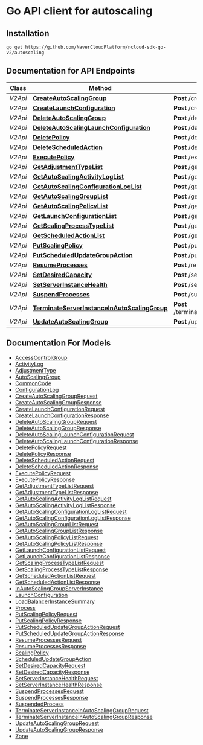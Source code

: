 # Go API client for autoscaling

## Installation
```
go get https://github.com/NaverCloudPlatform/ncloud-sdk-go-v2/autoscaling
```

## Documentation for API Endpoints

Class | Method | HTTP request | Description
------------ | ------------- | ------------- | -------------
*V2Api* | [**CreateAutoScalingGroup**](docs/V2Api.md#createautoscalinggroup) | **Post** /createAutoScalingGroup |
*V2Api* | [**CreateLaunchConfiguration**](docs/V2Api.md#createlaunchconfiguration) | **Post** /createLaunchConfiguration |
*V2Api* | [**DeleteAutoScalingGroup**](docs/V2Api.md#deleteautoscalinggroup) | **Post** /deleteAutoScalingGroup |
*V2Api* | [**DeleteAutoScalingLaunchConfiguration**](docs/V2Api.md#deleteautoscalinglaunchconfiguration) | **Post** /deleteAutoScalingLaunchConfiguration |
*V2Api* | [**DeletePolicy**](docs/V2Api.md#deletepolicy) | **Post** /deletePolicy |
*V2Api* | [**DeleteScheduledAction**](docs/V2Api.md#deletescheduledaction) | **Post** /deleteScheduledAction |
*V2Api* | [**ExecutePolicy**](docs/V2Api.md#executepolicy) | **Post** /executePolicy |
*V2Api* | [**GetAdjustmentTypeList**](docs/V2Api.md#getadjustmenttypelist) | **Post** /getAdjustmentTypeList |
*V2Api* | [**GetAutoScalingActivityLogList**](docs/V2Api.md#getautoscalingactivityloglist) | **Post** /getAutoScalingActivityLogList |
*V2Api* | [**GetAutoScalingConfigurationLogList**](docs/V2Api.md#getautoscalingconfigurationloglist) | **Post** /getAutoScalingConfigurationLogList |
*V2Api* | [**GetAutoScalingGroupList**](docs/V2Api.md#getautoscalinggrouplist) | **Post** /getAutoScalingGroupList |
*V2Api* | [**GetAutoScalingPolicyList**](docs/V2Api.md#getautoscalingpolicylist) | **Post** /getAutoScalingPolicyList |
*V2Api* | [**GetLaunchConfigurationList**](docs/V2Api.md#getlaunchconfigurationlist) | **Post** /getLaunchConfigurationList |
*V2Api* | [**GetScalingProcessTypeList**](docs/V2Api.md#getscalingprocesstypelist) | **Post** /getScalingProcessTypeList |
*V2Api* | [**GetScheduledActionList**](docs/V2Api.md#getscheduledactionlist) | **Post** /getScheduledActionList |
*V2Api* | [**PutScalingPolicy**](docs/V2Api.md#putscalingpolicy) | **Post** /putScalingPolicy |
*V2Api* | [**PutScheduledUpdateGroupAction**](docs/V2Api.md#putscheduledupdategroupaction) | **Post** /putScheduledUpdateGroupAction |
*V2Api* | [**ResumeProcesses**](docs/V2Api.md#resumeprocesses) | **Post** /resumeProcesses |
*V2Api* | [**SetDesiredCapacity**](docs/V2Api.md#setdesiredcapacity) | **Post** /setDesiredCapacity |
*V2Api* | [**SetServerInstanceHealth**](docs/V2Api.md#setserverinstancehealth) | **Post** /setServerInstanceHealth |
*V2Api* | [**SuspendProcesses**](docs/V2Api.md#suspendprocesses) | **Post** /suspendProcesses |
*V2Api* | [**TerminateServerInstanceInAutoScalingGroup**](docs/V2Api.md#terminateserverinstanceinautoscalinggroup) | **Post** /terminateServerInstanceInAutoScalingGroup |
*V2Api* | [**UpdateAutoScalingGroup**](docs/V2Api.md#updateautoscalinggroup) | **Post** /updateAutoScalingGroup |


## Documentation For Models

 - [AccessControlGroup](docs/AccessControlGroup.md)
 - [ActivityLog](docs/ActivityLog.md)
 - [AdjustmentType](docs/AdjustmentType.md)
 - [AutoScalingGroup](docs/AutoScalingGroup.md)
 - [CommonCode](docs/CommonCode.md)
 - [ConfigurationLog](docs/ConfigurationLog.md)
 - [CreateAutoScalingGroupRequest](docs/CreateAutoScalingGroupRequest.md)
 - [CreateAutoScalingGroupResponse](docs/CreateAutoScalingGroupResponse.md)
 - [CreateLaunchConfigurationRequest](docs/CreateLaunchConfigurationRequest.md)
 - [CreateLaunchConfigurationResponse](docs/CreateLaunchConfigurationResponse.md)
 - [DeleteAutoScalingGroupRequest](docs/DeleteAutoScalingGroupRequest.md)
 - [DeleteAutoScalingGroupResponse](docs/DeleteAutoScalingGroupResponse.md)
 - [DeleteAutoScalingLaunchConfigurationRequest](docs/DeleteAutoScalingLaunchConfigurationRequest.md)
 - [DeleteAutoScalingLaunchConfigurationResponse](docs/DeleteAutoScalingLaunchConfigurationResponse.md)
 - [DeletePolicyRequest](docs/DeletePolicyRequest.md)
 - [DeletePolicyResponse](docs/DeletePolicyResponse.md)
 - [DeleteScheduledActionRequest](docs/DeleteScheduledActionRequest.md)
 - [DeleteScheduledActionResponse](docs/DeleteScheduledActionResponse.md)
 - [ExecutePolicyRequest](docs/ExecutePolicyRequest.md)
 - [ExecutePolicyResponse](docs/ExecutePolicyResponse.md)
 - [GetAdjustmentTypeListRequest](docs/GetAdjustmentTypeListRequest.md)
 - [GetAdjustmentTypeListResponse](docs/GetAdjustmentTypeListResponse.md)
 - [GetAutoScalingActivityLogListRequest](docs/GetAutoScalingActivityLogListRequest.md)
 - [GetAutoScalingActivityLogListResponse](docs/GetAutoScalingActivityLogListResponse.md)
 - [GetAutoScalingConfigurationLogListRequest](docs/GetAutoScalingConfigurationLogListRequest.md)
 - [GetAutoScalingConfigurationLogListResponse](docs/GetAutoScalingConfigurationLogListResponse.md)
 - [GetAutoScalingGroupListRequest](docs/GetAutoScalingGroupListRequest.md)
 - [GetAutoScalingGroupListResponse](docs/GetAutoScalingGroupListResponse.md)
 - [GetAutoScalingPolicyListRequest](docs/GetAutoScalingPolicyListRequest.md)
 - [GetAutoScalingPolicyListResponse](docs/GetAutoScalingPolicyListResponse.md)
 - [GetLaunchConfigurationListRequest](docs/GetLaunchConfigurationListRequest.md)
 - [GetLaunchConfigurationListResponse](docs/GetLaunchConfigurationListResponse.md)
 - [GetScalingProcessTypeListRequest](docs/GetScalingProcessTypeListRequest.md)
 - [GetScalingProcessTypeListResponse](docs/GetScalingProcessTypeListResponse.md)
 - [GetScheduledActionListRequest](docs/GetScheduledActionListRequest.md)
 - [GetScheduledActionListResponse](docs/GetScheduledActionListResponse.md)
 - [InAutoScalingGroupServerInstance](docs/InAutoScalingGroupServerInstance.md)
 - [LaunchConfiguration](docs/LaunchConfiguration.md)
 - [LoadBalancerInstanceSummary](docs/LoadBalancerInstanceSummary.md)
 - [Process](docs/Process.md)
 - [PutScalingPolicyRequest](docs/PutScalingPolicyRequest.md)
 - [PutScalingPolicyResponse](docs/PutScalingPolicyResponse.md)
 - [PutScheduledUpdateGroupActionRequest](docs/PutScheduledUpdateGroupActionRequest.md)
 - [PutScheduledUpdateGroupActionResponse](docs/PutScheduledUpdateGroupActionResponse.md)
 - [ResumeProcessesRequest](docs/ResumeProcessesRequest.md)
 - [ResumeProcessesResponse](docs/ResumeProcessesResponse.md)
 - [ScalingPolicy](docs/ScalingPolicy.md)
 - [ScheduledUpdateGroupAction](docs/ScheduledUpdateGroupAction.md)
 - [SetDesiredCapacityRequest](docs/SetDesiredCapacityRequest.md)
 - [SetDesiredCapacityResponse](docs/SetDesiredCapacityResponse.md)
 - [SetServerInstanceHealthRequest](docs/SetServerInstanceHealthRequest.md)
 - [SetServerInstanceHealthResponse](docs/SetServerInstanceHealthResponse.md)
 - [SuspendProcessesRequest](docs/SuspendProcessesRequest.md)
 - [SuspendProcessesResponse](docs/SuspendProcessesResponse.md)
 - [SuspendedProcess](docs/SuspendedProcess.md)
 - [TerminateServerInstanceInAutoScalingGroupRequest](docs/TerminateServerInstanceInAutoScalingGroupRequest.md)
 - [TerminateServerInstanceInAutoScalingGroupResponse](docs/TerminateServerInstanceInAutoScalingGroupResponse.md)
 - [UpdateAutoScalingGroupRequest](docs/UpdateAutoScalingGroupRequest.md)
 - [UpdateAutoScalingGroupResponse](docs/UpdateAutoScalingGroupResponse.md)
 - [Zone](docs/Zone.md)

